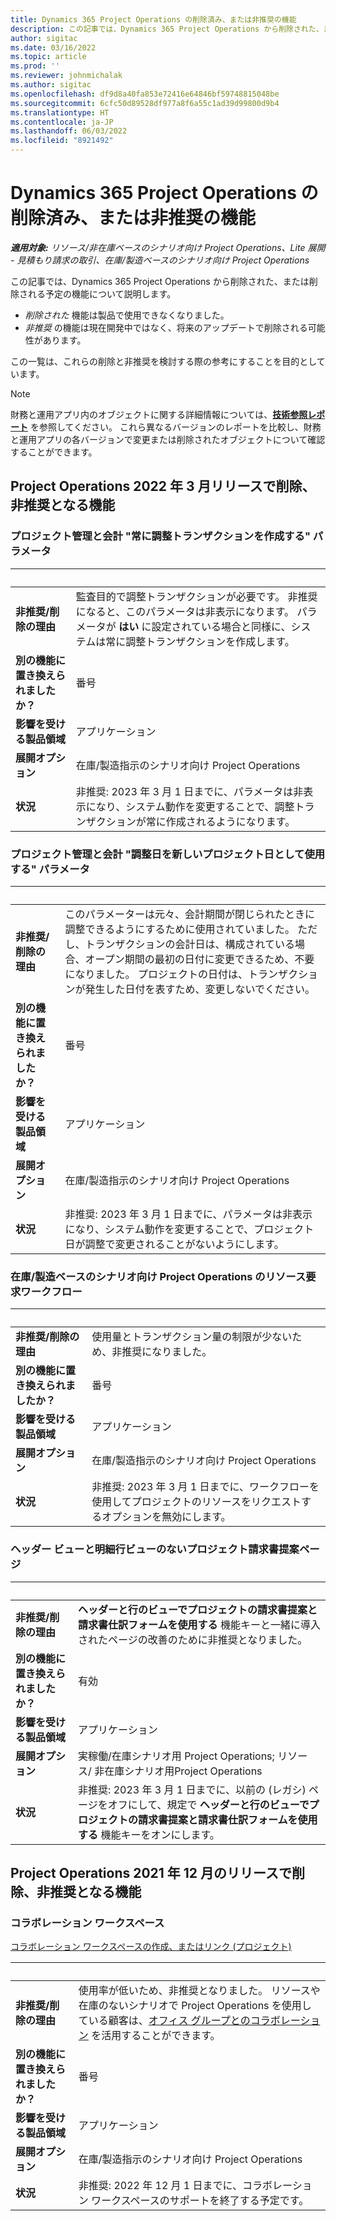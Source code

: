 ```yaml
---
title: Dynamics 365 Project Operations の削除済み、または非推奨の機能
description: この記事では、Dynamics 365 Project Operations から削除された、または削除される予定の機能について説明します。
author: sigitac
ms.date: 03/16/2022
ms.topic: article
ms.prod: ''
ms.reviewer: johnmichalak
ms.author: sigitac
ms.openlocfilehash: df9d8a40fa853e72416e64846bf59748815048be
ms.sourcegitcommit: 6cfc50d89528df977a8f6a55c1ad39d99800d9b4
ms.translationtype: HT
ms.contentlocale: ja-JP
ms.lasthandoff: 06/03/2022
ms.locfileid: "8921492"
---
```

# <a name="removed-or-deprecated-features-in-dynamics-365-project-operations"></a>Dynamics 365 Project Operations の削除済み、または非推奨の機能

_**適用対象:** リソース/非在庫ベースのシナリオ向け Project Operations、Lite 展開 - 見積もり請求の取引、在庫/製造ベースのシナリオ向け Project Operations_

この記事では、Dynamics 365 Project Operations から削除された、または削除される予定の機能について説明します。

- *削除された* 機能は製品で使用できなくなりました。
- *非推奨* の機能は現在開発中ではなく、将来のアップデートで削除される可能性があります。

この一覧は、これらの削除と非推奨を検討する際の参考にすることを目的としています。

> [!NOTE]
> 財務と運用アプリ内のオブジェクトに関する詳細情報については、[**技術参照レポート**](/dynamics/s-e/global/axtechrefrep_61) を参照してください。 これら異なるバージョンのレポートを比較し、財務と運用アプリの各バージョンで変更または削除されたオブジェクトについて確認することができます。

## <a name="features-removed-or-deprecated-in-the-project-operations-march-2022-release"></a>Project Operations 2022 年 3 月リリースで削除、非推奨となる機能

### <a name="project-management-and-accounting-always-create-adjustment-transaction-parameter"></a>プロジェクト管理と会計 "常に調整トランザクションを作成する" パラメータ

| &nbsp; | &nbsp; |
|--------|--------|
| **非推奨/削除の理由** | 監査目的で調整トランザクションが必要です。 非推奨になると、このパラメータは非表示になります。 パラメータが **はい** に設定されている場合と同様に、システムは常に調整トランザクションを作成します。 |
| **別の機能に置き換えられましたか？** | 番号 |
| **影響を受ける製品領域** | アプリケーション |
| **展開オプション** | 在庫/製造指示のシナリオ向け Project Operations |
| **状況** | 非推奨: 2023 年 3 月 1 日までに、パラメータは非表示になり、システム動作を変更することで、調整トランザクションが常に作成されるようになります。 |

### <a name="project-management-and-accounting-use-adjustment-date-as-new-project-date-parameter"></a>プロジェクト管理と会計 "調整日を新しいプロジェクト日として使用する" パラメータ

| &nbsp; | &nbsp; |
|--------|--------|
| **非推奨/削除の理由** | このパラメーターは元々、会計期間が閉じられたときに調整できるようにするために使用されていました。 ただし、トランザクションの会計日は、構成されている場合、オープン期間の最初の日付に変更できるため、不要になりました。 プロジェクトの日付は、トランザクションが発生した日付を表すため、変更しないでください。 |
| **別の機能に置き換えられましたか？** | 番号 |
| **影響を受ける製品領域** | アプリケーション |
| **展開オプション** | 在庫/製造指示のシナリオ向け Project Operations |
| **状況** | 非推奨: 2023 年 3 月 1 日までに、パラメータは非表示になり、システム動作を変更することで、プロジェクト日が調整で変更されることがないようにします。 |

### <a name="resource-request-workflow-in-project-operations-for-stockedproduction-based-scenarios"></a>在庫/製造ベースのシナリオ向け Project Operations のリソース要求ワークフロー

| &nbsp; | &nbsp; |
|--------|--------|
| **非推奨/削除の理由** | 使用量とトランザクション量の制限が少ないため、非推奨になりました。 |
| **別の機能に置き換えられましたか？** | 番号 |
| **影響を受ける製品領域** | アプリケーション |
| **展開オプション** | 在庫/製造指示のシナリオ向け Project Operations |
| **状況** | 非推奨: 2023 年 3 月 1 日までに、ワークフローを使用してプロジェクトのリソースをリクエストするオプションを無効にします。 |

### <a name="project-invoice-proposal-page-without-header-and-lines-views"></a>ヘッダー ビューと明細行ビューのないプロジェクト請求書提案ページ

| &nbsp; | &nbsp; |
|--------|--------|
| **非推奨/削除の理由** | **ヘッダーと行のビューでプロジェクトの請求書提案と請求書仕訳フォームを使用する** 機能キーと一緒に導入されたページの改善のために非推奨となりました。 |
| **別の機能に置き換えられましたか？** | 有効 |
| **影響を受ける製品領域** | アプリケーション |
| **展開オプション** | 実稼働/在庫シナリオ用 Project Operations; リソース/ 非在庫シナリオ用Project Operations |
| **状況** | 非推奨: 2023 年 3 月 1 日までに、以前の (レガシ) ページをオフにして、規定で **ヘッダーと行のビューでプロジェクトの請求書提案と請求書仕訳フォームを使用する** 機能キーをオンにします。 |

## <a name="features-removed-or-deprecated-in-the-project-operations-december-2021-release"></a>Project Operations 2021 年 12 月のリリースで削除、非推奨となる機能

### <a name="collaboration-workspaces"></a>コラボレーション ワークスペース

[コラボレーション ワークスペースの作成、またはリンク (プロジェクト)](/dynamicsax-2012/appuser-itpro/create-or-link-to-a-collaboration-workspace-project)

| &nbsp; | &nbsp; |
|--------|--------|
| **非推奨/削除の理由** | 使用率が低いため、非推奨となりました。 リソースや在庫のないシナリオで Project Operations を使用している顧客は、[オフィス グループとのコラボレーション](../project-management/collaboration-groups.md) を活用することができます。 |
| **別の機能に置き換えられましたか？** | 番号 |
| **影響を受ける製品領域** | アプリケーション  |
| **展開オプション** | 在庫/製造指示のシナリオ向け Project Operations |
| **状況** | 非推奨: 2022 年 12 月 1 日までに、コラボレーション ワークスペースのサポートを終了する予定です。 |
